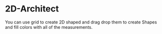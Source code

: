 # 2D-Architect
You can use grid to create 2D shaped and drag drop them to create Shapes and fill colors with all of the measurements.
